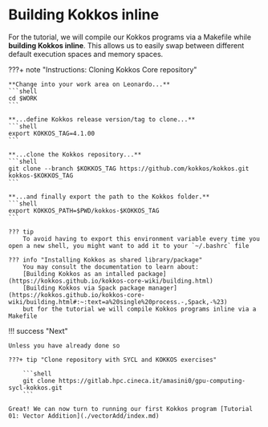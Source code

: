 # Building Kokkos inline 

For the tutorial, we will compile our Kokkos programs via a Makefile while **building Kokkos inline**. This allows us to easily swap between different default execution spaces and memory spaces.


???+ note "Instructions: Cloning Kokkos Core repository"

    **Change into your work area on Leonardo...**
    ```shell
    cd $WORK
    ```

    **...define Kokkos release version/tag to clone...** 
    ```shell
    export KOKKOS_TAG=4.1.00
    ```

    **...clone the Kokkos repository...**
    ```shell
    git clone --branch $KOKKOS_TAG https://github.com/kokkos/kokkos.git kokkos-$KOKKOS_TAG 
    ```

    **...and finally export the path to the Kokkos folder.**
    ```shell
    export KOKKOS_PATH=$PWD/kokkos-$KOKKOS_TAG
    ```

    ??? tip
        To avoid having to export this environment variable every time you open a new shell, you might want to add it to your `~/.bashrc` file

    ??? info "Installing Kokkos as shared library/package"
        You may consult the documentation to learn about:    
        [Building Kokkos as an intalled package](https://kokkos.github.io/kokkos-core-wiki/building.html)   
        [Building Kokkos via Spack package manager](https://kokkos.github.io/kokkos-core-wiki/building.html#:~:text=a%20single%20process.-,Spack,-%23)
        but for the tutorial we will compile Kokkos programs inline via a Makefile


!!! success "Next"
    
    Unless you have already done so 
    
    ???+ tip "Clone repository with SYCL and KOKKOS exercises"
    
        ```shell
        git clone https://gitlab.hpc.cineca.it/amasini0/gpu-computing-sycl-kokkos.git
        ```
    
    Great! We can now turn to running our first Kokkos program [Tutorial 01: Vector Addition](./vectorAdd/index.md)

